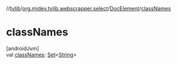 //[tvlib](../../../index.md)/[org.mjdev.tvlib.webscrapper.select](../index.md)/[DocElement](index.md)/[classNames](class-names.md)

# classNames

[androidJvm]\
val [classNames](class-names.md): [Set](https://kotlinlang.org/api/latest/jvm/stdlib/kotlin.collections/-set/index.html)&lt;[String](https://kotlinlang.org/api/latest/jvm/stdlib/kotlin/-string/index.html)&gt;
